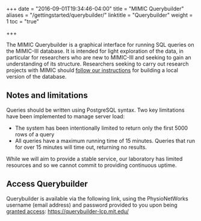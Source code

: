 +++
date = "2016-09-01T19:34:46-04:00"
title = "MIMIC Querybuilder"
aliases = "/gettingstarted/querybuilder/"
linktitle = "Querybuilder"
weight = 1
toc = "true"

+++

The MIMIC Querybuilder is a graphical interface for running SQL queries on the MIMIC-III database. It is intended for light exploration of the data, in particular for researchers who are new to MIMIC-III and seeking to gain an understanding of its structure. Researchers seeking to carry out research projects with MIMIC should [follow our instructions](http://mimic.physionet.org/gettingstarted/dbsetup/) for building a local version of the database. 

## Notes and limitations

Queries should be written using PostgreSQL syntax. Two key limitations have been implemented to manage server load:

- The system has been intentionally limited to return only the first 5000 rows of a query  
- All queries have a maximum running time of 15 minutes. Queries that run for over 15 minutes will time out, returning no results.  

While we will aim to provide a stable service, our laboratory has limited resources and so we cannot commit to providing continuous uptime.

## Access Querybuilder

Querybuilder is available via the following link, using the PhysioNetWorks username (email address) and password provided to you upon being [granted access](http://mimic.physionet.org/gettingstarted/access/): https://querybuilder-lcp.mit.edu/



